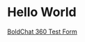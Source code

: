 # Hello World
<a target="_blank" href="https://smallsnack.github.io/Hello-World/boldchat-test-form-2018-07-18.html">BoldChat 360 Test Form</a>
